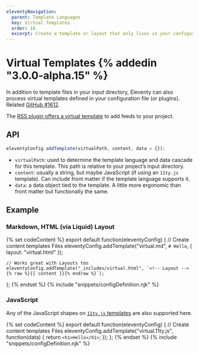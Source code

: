 ```yaml
---
eleventyNavigation:
  parent: Template Languages
  key: Virtual Templates
  order: 10
  excerpt: Create a template or layout that only lives in your configuration file.
---
```

# Virtual Templates {% addedin "3.0.0-alpha.15" %}

In addition to template files in your input directory, Eleventy can also process virtual templates defined in your configuration file (or plugins). Related [GitHub #1612](https://github.com/11ty/eleventy/issues/1612).

The [RSS plugin offers a virtual template](/docs/plugins/rss.md#virtual-template) to add feeds to your project.

## API

```js
eleventyConfig.addTemplate(virtualPath, content, data = {});
```

* `virtualPath`: used to determine the template language and data cascade for this template. This path is relative to your project’s input directory.
* `content`: usually a string, but maybe JavaScript (if using an `11ty.js` template). Can include front matter if the template language supports it.
* `data`: a data object tied to the template. A little more ergonomic than front matter but functionally the same.

## Example

### Markdown, HTML (via Liquid) Layout

{% set codeContent %}
export default function(eleventyConfig) {
	// Create content templates Files
	eleventyConfig.addTemplate("virtual.md", `# Hello`, {
        	layout: "virtual.html"
	});

	// Works great with Layouts too
	eleventyConfig.addTemplate("_includes/virtual.html", `<!-- Layout -->{% raw %}{{ content }}{% endraw %}`);
};
{% endset %}
{% include "snippets/configDefinition.njk" %}

### JavaScript

Any of the JavaScript shapes on [`11ty.js` templates](/docs/languages/javascript.md) are also supported here.

{% set codeContent %}
export default function(eleventyConfig) {
	// Create content templates Files
	eleventyConfig.addTemplate("virtual.11ty.js", function(data) {
		return `<h1>Hello</h1>`;
	});
};
{% endset %}
{% include "snippets/configDefinition.njk" %}
